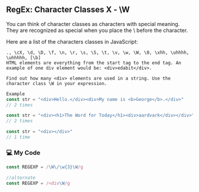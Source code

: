 ## RegEx: Character Classes X ⁠- \W

You can think of character classes as characters with special meaning. They are recognized as special when you place the \ before the character.

Here are a list of the characters classes in JavaScript:
```
., \cX, \d, \D, \f, \n, \r, \s, \S, \t, \v, \w, \W, \0, \xhh, \uhhhh, \uhhhhh, [\b]
HTML elements are everything from the start tag to the end tag. An example of one div element would be: <div>edabit</div>.

Find out how many <div> elements are used in a string. Use the character class \W in your expression.
```
```js
Example
const str = "<div>Hello.</div><div>My name is <b>George</b>.</div>"
// 2 times

const str = "<div><h1>The Word for Today</h1><div>aardvark</div></div>"
// 2 times

const str = "<div></div>"
// 1 time
```
### :computer: My Code
```js
const REGEXP = /\W\/\w{3}\W/g

//alternate
const REGEXP = /<div\W/g
```
